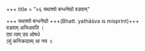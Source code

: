 +++
title = "०६ यथाश्वो बन्धनेष्ठो वडवाम्"

+++
यथाश्वो बन्धनेष्ठो +++(Bhatt. yathāśva is misprint)+++  
वडवाम् अभिधावति ।  
एवा त्वम् उग्र ओषधे  
ऽमुं कनिक्रदतम् आ नय ॥